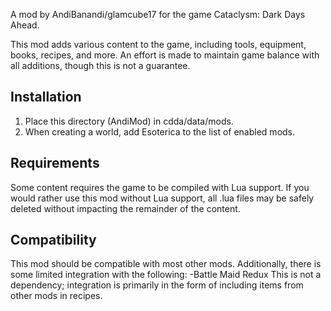 A mod by AndiBanandi/glamcube17 for the game Cataclysm: Dark Days Ahead.

This mod adds various content to the game, including tools, equipment, books, recipes, and more. An effort is made to maintain game balance with all additions, though this is not a guarantee.



## Installation

1. Place this directory (AndiMod) in cdda/data/mods.
2. When creating a world, add Esoterica to the list of enabled mods.

## Requirements

Some content requires the game to be compiled with Lua support. If you would rather use this mod without Lua support, all .lua files may be safely deleted without impacting the remainder of the content.

## Compatibility

This mod should be compatible with most other mods.
Additionally, there is some limited integration with the following:
-Battle Maid Redux
This is not a dependency; integration is primarily in the form of including items from other mods in recipes.